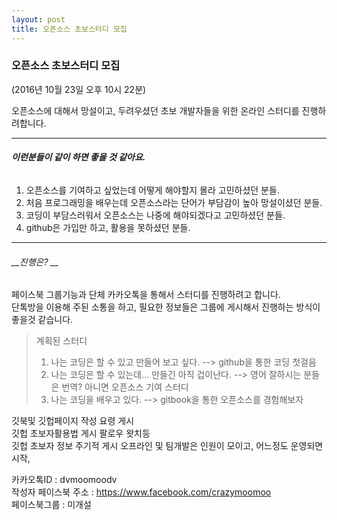 ```yaml
---
layout: post
title: 오픈소스 초보스터디 모집
---
```

### 오픈소스 초보스터디 모집
(2016년 10월 23일 오후 10시 22분)

오픈소스에 대해서 망설이고, 두려우셨던 초보 개발자들을 위한 온라인 스터디를 진행하려합니다.


- - -

###### __이런분들이 같이 하면 좋을 것 같아요.__    
1. 오픈소스를 기여하고 싶었는데 어떻게 해야할지 몰라 고민하셨던 분들.  
2. 처음 프로그래밍을 배우는데 오픈소스라는 단어가 부담감이 높아 망설이셨던 분들.  
3. 코딩이 부담스러워서 오픈소스는 나중에 해야되겠다고 고민하셨던 분들.  
4. github은 가입만 하고, 활용을 못하셨던 분들.  

* * *  
###### __진행은? __  
페이스북 그룹기능과 단체 카카오톡을 통해서 스터디를 진행하려고 합니다.   
단톡방을 이용해 주된 소통을 하고, 필요한 정보들은 그룹에 게시해서 진행하는 방식이 좋을것 같습니다.  

> 계획된 스터디  
> 1. 나는 코딩은 할 수 있고 만들어 보고 싶다. --> github을 통한 코딩 첫걸음  
> 2. 나는 코딩은 할 수 있는데... 만들긴 아직 겁이난다. --> 영어 잘하시는 분들은 번역? 아니면 오픈소스 기여 스터디  
> 3. 나는 코딩을 배우고 있다. --> gitbook을 통한 오픈소스를 경험해보자  


깃북및 깃헙페이지 작성 요령 게시  
깃헙 초보자활용법 게시 팔로우 왓치등  
깃헙 초보자 정보 주기적 게시
오프라인 및 팀개발은 인원이 모이고, 어느정도 운영되면 시작,



카카오톡ID : dvmoomoodv    
작성자 페이스북 주소 : https://www.facebook.com/crazymoomoo    
페이스북그룹 : 미개설    

